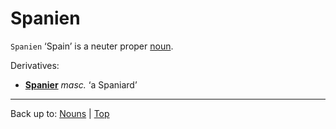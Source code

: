 # Spanien

`Spanien` ‘Spain’ is a neuter proper [noun](../../index.md).

Derivatives:
- **[Spanier](Spanier.md)** *masc.* ‘a Spaniard’

----

Back up to: [Nouns](../../index.md) | [Top](../../../index.md)
